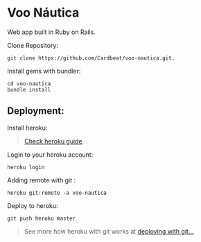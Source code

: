 # Voo Náutica

 Web app built in Ruby on Rails.

Clone Repository:
```
git clone https://github.com/Cardbeat/voo-nautica.git.
```
Install gems with bundler:

```
cd voo-nautica
bundle install
```

## Deployment:

Install heroku:

> [Check heroku guide](https://devcenter.heroku.com/articles/getting-started-with-ruby#set-up).

 Login to your heroku account:
```
heroku login
```

 Adding remote with git :
```
heroku git:remote -a voo-nautica
```

 Deploy to heroku:
```
git push heroku master
```

> See more how heroku with git works at [deploying with git...](https://devcenter.heroku.com/articles/git)
